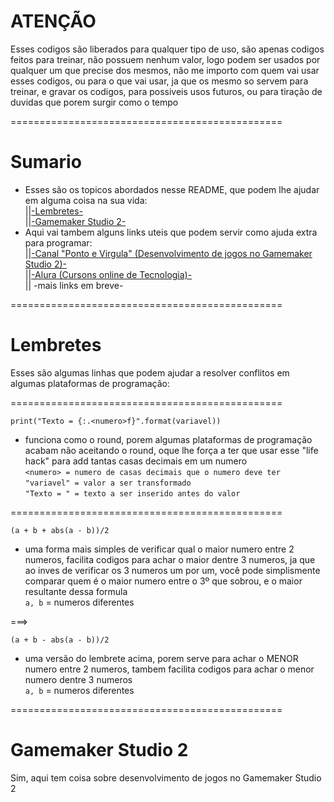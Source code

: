 # ATENÇÃO
Esses codigos são liberados para qualquer tipo de uso, são apenas codigos feitos para treinar, não possuem nenhum valor, logo podem ser usados por qualquer um que precise dos mesmos, não me importo com quem vai usar esses codigos, ou para o que vai usar, ja que os mesmo so servem para treinar, e gravar os codigos, para possiveis usos futuros, ou para tiração de duvidas que porem surgir como o tempo<br />

===============================================<br />

# Sumario
- Esses são os topicos abordados nesse README, que podem lhe ajudar em alguma coisa na sua vida:<br />
  ||[-Lembretes-](https://github.com/GaryLickt/codigos#lembretes)<br />
  ||[-Gamemaker Studio 2-](https://github.com/GaryLickt/codigos#gamemaker-studio-2)<br />
- Aqui vai tambem alguns links uteis que podem servir como ajuda extra para programar:<br />
  ||[-Canal "Ponto e Virgula" (Desenvolvimento de jogos no Gamemaker Studio 2)-](https://www.youtube.com/@PontoeVirgulaOficial)<br />
  ||[-Alura (Cursons online de Tecnologia)-](https://www.alura.com.br/)<br />
  || -mais links em breve-<br />
  
===============================================<br />

# Lembretes
Esses são algumas linhas que podem ajudar a resolver conflitos em algumas plataformas de programação:<br />

===============================================<br />

`print("Texto = {:.<numero>f}".format(variavel))`<br />
- funciona como o round, porem algumas plataformas de programação acabam não aceitando o round, oque lhe força a ter que usar esse "life hack" para add tantas casas decimais em um numero<br />
`<numero> = numero de casas decimais que o numero deve ter`<br />
`"variavel" = valor a ser transformado`<br />
`"Texto = " = texto a ser inserido antes do valor`<br />

===============================================<br />

`(a + b + abs(a - b))/2`<br />
- uma forma mais simples de verificar qual o maior numero entre 2 numeros, facilita codigos para achar o maior dentre 3 numeros, ja que ao inves de verificar os 3 numeros um por um, você pode simplismente comparar quem é o maior numero entre o 3º que sobrou, e o maior resultante dessa formula<br />
`a, b` = numeros diferentes<br />

===><br />

`(a + b - abs(a - b))/2`<br />
- uma versão do lembrete acima, porem serve para achar o MENOR numero entre 2 numeros, tambem facilita codigos para achar o menor numero dentre 3 numeros<br />
`a, b` = numeros diferentes<br />

===============================================<br />

# Gamemaker Studio 2
Sim, aqui tem coisa sobre desenvolvimento de jogos no Gamemaker Studio 2<br />

